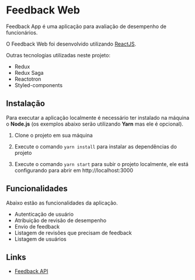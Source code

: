 # Feedback Web

Feedback App é uma aplicação para avaliação de desempenho de funcionários.

O Feedback Web foi desenvolvido utilizando [ReactJS](https://reactjs.org).

Outras tecnologias utilizadas neste projeto:

- Redux
- Redux Saga
- Reactotron
- Styled-components

## Instalação

Para executar a aplicação localmente é necessário ter instalado na máquina o **Node.js** (os exemplos abaixo serão utilizando **Yarn** mas ele é opcional).

1. Clone o projeto em sua máquina

2. Execute o comando `yarn install` para instalar as dependências do projeto

3. Execute o comando `yarn start` para subir o projeto localmente, ele está configurando para abrir em http://localhost:3000

## Funcionalidades

Abaixo estão as funcionalidades da aplicação.

- Autenticação de usuário
- Atribuição de revisão de desempenho
- Envio de feedback
- Listagem de revisões que precisam de feedback
- Listagem de usuários

## Links

- [Feedback API](https://github.com/igorhideki/feedback-api)
